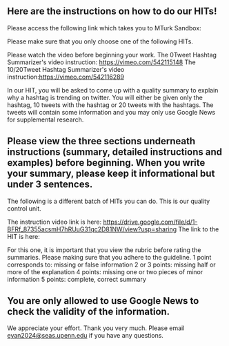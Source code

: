  

Here are the instructions on how to do our HITs!
---------------------------------------------------------------
Please access the following link which takes you to MTurk Sandbox:

Please make sure that you only choose one of the following HITs.

Please watch the video before beginning your work.
The 0Tweet Hashtag Summarizer's video instruction: https://vimeo.com/542115148
The 10/20Tweet Hashtag Summarizer's video instruction:https://vimeo.com/542116289

In our HIT, you will be asked to come up with a quality summary to explain why a hashtag is trending on twitter. 
You will either be given only the hashtag, 10 tweets with the hashtag or 20 tweets with the hashtags. 
The tweets will contain some information and you may only use Google News for supplemental research. 

Please view the three sections underneath instructions (summary, detailed instructions and examples) before beginning. 
When you write your summary, please keep it informational but under 3 sentences. 
---------------------------------------------------------------
The following is a different batch of HITs you can do. This is our quality control unit.

The instruction video link is here: https://drive.google.com/file/d/1-BFRf_87355acsmH7hRUuG31qc2D81NW/view?usp=sharing
The link to the HIT is here: 

For this one, it is important that you view the rubric before rating the summaries. Please making sure that you adhere to the guideline. 
1 point corresponds to: missing or false information
2 or 3 points: missing half or more of the explanation
4 points: missing one or two pieces of minor information
5 points: complete, correct summary

You are only allowed to use Google News to check the validity of the information.
---------------------------------------------------------------

We appreciate your effort. Thank you very much. 
Please email eyan2024@seas.upenn.edu if you have any questions. 
 
 
 
